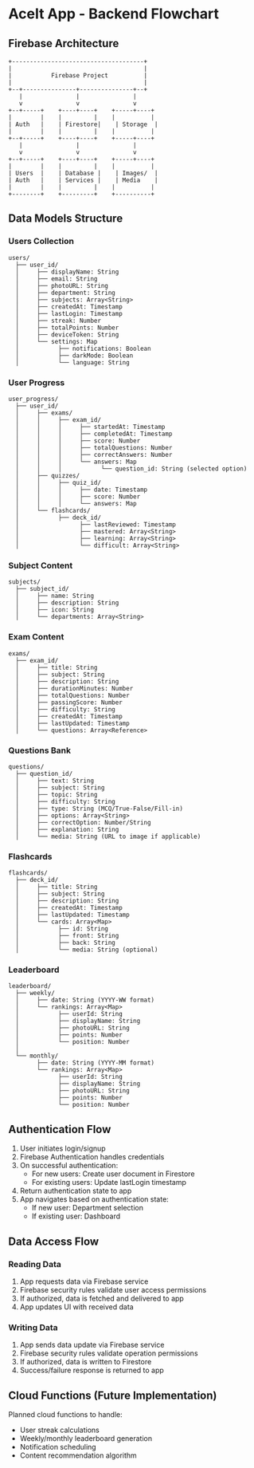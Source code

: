 # AceIt App - Backend Flowchart

## Firebase Architecture

```
+-------------------------------------+
|                                     |
|           Firebase Project          |
|                                     |
+--+---------------+---------------+--+
   |               |               |
   v               v               v
+--+-----+    +----+----+    +-----+----+
|        |    |         |    |          |
| Auth   |    | Firestore|    | Storage  |
|        |    |         |    |          |
+--+-----+    +----+----+    +-----+----+
   |               |               |
   v               v               v
+--+-----+    +----+----+    +-----+----+
|        |    |         |    |          |
| Users  |    | Database |    | Images/  |
| Auth   |    | Services |    | Media    |
|        |    |         |    |          |
+--------+    +---------+    +----------+
```

## Data Models Structure

### Users Collection
```
users/
  ├── user_id/
  │     ├── displayName: String
  │     ├── email: String
  │     ├── photoURL: String
  │     ├── department: String
  │     ├── subjects: Array<String>
  │     ├── createdAt: Timestamp
  │     ├── lastLogin: Timestamp
  │     ├── streak: Number
  │     ├── totalPoints: Number
  │     ├── deviceToken: String
  │     └── settings: Map
  │           ├── notifications: Boolean
  │           ├── darkMode: Boolean
  │           └── language: String
```

### User Progress
```
user_progress/
  ├── user_id/
  │     ├── exams/
  │     │     ├── exam_id/
  │     │     │     ├── startedAt: Timestamp
  │     │     │     ├── completedAt: Timestamp
  │     │     │     ├── score: Number
  │     │     │     ├── totalQuestions: Number
  │     │     │     ├── correctAnswers: Number
  │     │     │     └── answers: Map
  │     │     │           └── question_id: String (selected option)
  │     ├── quizzes/
  │     │     ├── quiz_id/
  │     │     │     ├── date: Timestamp
  │     │     │     ├── score: Number
  │     │     │     └── answers: Map
  │     └── flashcards/
  │           ├── deck_id/
  │                 ├── lastReviewed: Timestamp
  │                 ├── mastered: Array<String>
  │                 ├── learning: Array<String>
  │                 └── difficult: Array<String>
```

### Subject Content
```
subjects/
  ├── subject_id/
  │     ├── name: String
  │     ├── description: String
  │     ├── icon: String
  │     └── departments: Array<String>
```

### Exam Content
```
exams/
  ├── exam_id/
  │     ├── title: String
  │     ├── subject: String
  │     ├── description: String
  │     ├── durationMinutes: Number
  │     ├── totalQuestions: Number
  │     ├── passingScore: Number
  │     ├── difficulty: String
  │     ├── createdAt: Timestamp
  │     ├── lastUpdated: Timestamp
  │     └── questions: Array<Reference>
```

### Questions Bank
```
questions/
  ├── question_id/
  │     ├── text: String
  │     ├── subject: String
  │     ├── topic: String
  │     ├── difficulty: String
  │     ├── type: String (MCQ/True-False/Fill-in)
  │     ├── options: Array<String>
  │     ├── correctOption: Number/String
  │     ├── explanation: String
  │     └── media: String (URL to image if applicable)
```

### Flashcards
```
flashcards/
  ├── deck_id/
  │     ├── title: String
  │     ├── subject: String
  │     ├── description: String
  │     ├── createdAt: Timestamp
  │     ├── lastUpdated: Timestamp
  │     └── cards: Array<Map>
  │           ├── id: String
  │           ├── front: String
  │           ├── back: String
  │           └── media: String (optional)
```

### Leaderboard
```
leaderboard/
  ├── weekly/
  │     ├── date: String (YYYY-WW format)
  │     └── rankings: Array<Map>
  │           ├── userId: String
  │           ├── displayName: String
  │           ├── photoURL: String
  │           ├── points: Number
  │           └── position: Number
  │
  └── monthly/
        ├── date: String (YYYY-MM format)
        └── rankings: Array<Map>
              ├── userId: String
              ├── displayName: String
              ├── photoURL: String
              ├── points: Number
              └── position: Number
```

## Authentication Flow

1. User initiates login/signup
2. Firebase Authentication handles credentials
3. On successful authentication:
   - For new users: Create user document in Firestore
   - For existing users: Update lastLogin timestamp
4. Return authentication state to app
5. App navigates based on authentication state:
   - If new user: Department selection
   - If existing user: Dashboard

## Data Access Flow

### Reading Data
1. App requests data via Firebase service
2. Firebase security rules validate user access permissions
3. If authorized, data is fetched and delivered to app
4. App updates UI with received data

### Writing Data
1. App sends data update via Firebase service
2. Firebase security rules validate operation permissions
3. If authorized, data is written to Firestore
4. Success/failure response is returned to app

## Cloud Functions (Future Implementation)

Planned cloud functions to handle:
- User streak calculations
- Weekly/monthly leaderboard generation
- Notification scheduling
- Content recommendation algorithm 